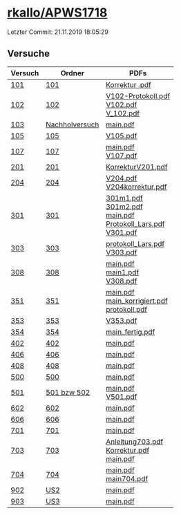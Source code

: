 # [rkallo/APWS1718](https://github.com/rkallo/APWS1718)

Letzter Commit: 21.11.2019 18:05:29

## Versuche

|        Versuch         |                                    Ordner                                     |                                                                                                                                                                                                                                                                                                                      PDFs                                                                                                                                                                                                                                                                                                                      |
|------------------------|-------------------------------------------------------------------------------|------------------------------------------------------------------------------------------------------------------------------------------------------------------------------------------------------------------------------------------------------------------------------------------------------------------------------------------------------------------------------------------------------------------------------------------------------------------------------------------------------------------------------------------------------------------------------------------------------------------------------------------------|
|[101](../../versuch/101)|[101](https://github.com/rkallo/APWS1718/tree/master/101)                      |[Korrektur .pdf](https://docs.google.com/viewer?url=https://raw.githubusercontent.com/rkallo/APWS1718/master/101/Korrektur%20.pdf)                                                                                                                                                                                                                                                                                                                                                                                                                                                                                                              |
|[102](../../versuch/102)|[102](https://github.com/rkallo/APWS1718/tree/master/102)                      |[V102-Protokoll.pdf](https://docs.google.com/viewer?url=https://raw.githubusercontent.com/rkallo/APWS1718/master/102/V102-Protokoll.pdf)<br/>[V102.pdf](https://docs.google.com/viewer?url=https://raw.githubusercontent.com/rkallo/APWS1718/master/102/V102.pdf)<br/>[V_102.pdf](https://docs.google.com/viewer?url=https://raw.githubusercontent.com/rkallo/APWS1718/master/102/V_102.pdf)                                                                                                                                                                                                                                                    |
|[103](../../versuch/103)|[Nachholversuch](https://github.com/rkallo/APWS1718/tree/master/Nachholversuch)|[main.pdf](https://docs.google.com/viewer?url=https://raw.githubusercontent.com/rkallo/APWS1718/master/Nachholversuch/main.pdf)                                                                                                                                                                                                                                                                                                                                                                                                                                                                                                                 |
|[105](../../versuch/105)|[105](https://github.com/rkallo/APWS1718/tree/master/105)                      |[V105.pdf](https://docs.google.com/viewer?url=https://raw.githubusercontent.com/rkallo/APWS1718/master/105/V105.pdf)                                                                                                                                                                                                                                                                                                                                                                                                                                                                                                                            |
|[107](../../versuch/107)|[107](https://github.com/rkallo/APWS1718/tree/master/107)                      |[main.pdf](https://docs.google.com/viewer?url=https://raw.githubusercontent.com/rkallo/APWS1718/master/107/main.pdf)<br/>[V107.pdf](https://docs.google.com/viewer?url=https://raw.githubusercontent.com/rkallo/APWS1718/master/107/V107.pdf)                                                                                                                                                                                                                                                                                                                                                                                                   |
|[201](../../versuch/201)|[201](https://github.com/rkallo/APWS1718/tree/master/201)                      |[KorrekturV201.pdf](https://docs.google.com/viewer?url=https://raw.githubusercontent.com/rkallo/APWS1718/master/201/KorrekturV201.pdf)                                                                                                                                                                                                                                                                                                                                                                                                                                                                                                          |
|[204](../../versuch/204)|[204](https://github.com/rkallo/APWS1718/tree/master/204)                      |[V204.pdf](https://docs.google.com/viewer?url=https://raw.githubusercontent.com/rkallo/APWS1718/master/204/V204.pdf)<br/>[V204korrektur.pdf](https://docs.google.com/viewer?url=https://raw.githubusercontent.com/rkallo/APWS1718/master/204/V204korrektur.pdf)                                                                                                                                                                                                                                                                                                                                                                                 |
|[301](../../versuch/301)|[301](https://github.com/rkallo/APWS1718/tree/master/301)                      |[301m1.pdf](https://docs.google.com/viewer?url=https://raw.githubusercontent.com/rkallo/APWS1718/master/301/301m1.pdf)<br/>[301m2.pdf](https://docs.google.com/viewer?url=https://raw.githubusercontent.com/rkallo/APWS1718/master/301/301m2.pdf)<br/>[main.pdf](https://docs.google.com/viewer?url=https://raw.githubusercontent.com/rkallo/APWS1718/master/301/main.pdf)<br/>[Protokoll_Lars.pdf](https://docs.google.com/viewer?url=https://raw.githubusercontent.com/rkallo/APWS1718/master/301/Protokoll_Lars.pdf)<br/>[V301.pdf](https://docs.google.com/viewer?url=https://raw.githubusercontent.com/rkallo/APWS1718/master/301/V301.pdf)|
|[303](../../versuch/303)|[303](https://github.com/rkallo/APWS1718/tree/master/303)                      |[protokoll_Lars.pdf](https://docs.google.com/viewer?url=https://raw.githubusercontent.com/rkallo/APWS1718/master/303/protokoll_Lars.pdf)<br/>[V303.pdf](https://docs.google.com/viewer?url=https://raw.githubusercontent.com/rkallo/APWS1718/master/303/V303.pdf)                                                                                                                                                                                                                                                                                                                                                                               |
|[308](../../versuch/308)|[308](https://github.com/rkallo/APWS1718/tree/master/308)                      |[main.pdf](https://docs.google.com/viewer?url=https://raw.githubusercontent.com/rkallo/APWS1718/master/308/main.pdf)<br/>[main1.pdf](https://docs.google.com/viewer?url=https://raw.githubusercontent.com/rkallo/APWS1718/master/308/main1.pdf)<br/>[V308.pdf](https://docs.google.com/viewer?url=https://raw.githubusercontent.com/rkallo/APWS1718/master/308/V308.pdf)                                                                                                                                                                                                                                                                        |
|[351](../../versuch/351)|[351](https://github.com/rkallo/APWS1718/tree/master/351)                      |[main.pdf](https://docs.google.com/viewer?url=https://raw.githubusercontent.com/rkallo/APWS1718/master/351/main.pdf)<br/>[main_korrigiert.pdf](https://docs.google.com/viewer?url=https://raw.githubusercontent.com/rkallo/APWS1718/master/351/main_korrigiert.pdf)<br/>[protokoll.pdf](https://docs.google.com/viewer?url=https://raw.githubusercontent.com/rkallo/APWS1718/master/351/protokoll.pdf)                                                                                                                                                                                                                                          |
|[353](../../versuch/353)|[353](https://github.com/rkallo/APWS1718/tree/master/353)                      |[V353.pdf](https://docs.google.com/viewer?url=https://raw.githubusercontent.com/rkallo/APWS1718/master/353/V353.pdf)                                                                                                                                                                                                                                                                                                                                                                                                                                                                                                                            |
|[354](../../versuch/354)|[354](https://github.com/rkallo/APWS1718/tree/master/354)                      |[main_fertig.pdf](https://docs.google.com/viewer?url=https://raw.githubusercontent.com/rkallo/APWS1718/master/354/main_fertig.pdf)                                                                                                                                                                                                                                                                                                                                                                                                                                                                                                              |
|[402](../../versuch/402)|[402](https://github.com/rkallo/APWS1718/tree/master/402)                      |[main.pdf](https://docs.google.com/viewer?url=https://raw.githubusercontent.com/rkallo/APWS1718/master/402/main.pdf)                                                                                                                                                                                                                                                                                                                                                                                                                                                                                                                            |
|[406](../../versuch/406)|[406](https://github.com/rkallo/APWS1718/tree/master/406)                      |[main.pdf](https://docs.google.com/viewer?url=https://raw.githubusercontent.com/rkallo/APWS1718/master/406/main.pdf)                                                                                                                                                                                                                                                                                                                                                                                                                                                                                                                            |
|[408](../../versuch/408)|[408](https://github.com/rkallo/APWS1718/tree/master/408)                      |[main.pdf](https://docs.google.com/viewer?url=https://raw.githubusercontent.com/rkallo/APWS1718/master/408/main.pdf)                                                                                                                                                                                                                                                                                                                                                                                                                                                                                                                            |
|[500](../../versuch/500)|[500](https://github.com/rkallo/APWS1718/tree/master/500)                      |[main.pdf](https://docs.google.com/viewer?url=https://raw.githubusercontent.com/rkallo/APWS1718/master/500/main.pdf)                                                                                                                                                                                                                                                                                                                                                                                                                                                                                                                            |
|[501](../../versuch/501)|[501 bzw 502](https://github.com/rkallo/APWS1718/tree/master/501%20bzw%20502)  |[main.pdf](https://docs.google.com/viewer?url=https://raw.githubusercontent.com/rkallo/APWS1718/master/501%20bzw%20502/main.pdf)<br/>[V501.pdf](https://docs.google.com/viewer?url=https://raw.githubusercontent.com/rkallo/APWS1718/master/501%20bzw%20502/V501.pdf)                                                                                                                                                                                                                                                                                                                                                                           |
|[602](../../versuch/602)|[602](https://github.com/rkallo/APWS1718/tree/master/602)                      |[main.pdf](https://docs.google.com/viewer?url=https://raw.githubusercontent.com/rkallo/APWS1718/master/602/main.pdf)                                                                                                                                                                                                                                                                                                                                                                                                                                                                                                                            |
|[606](../../versuch/606)|[606](https://github.com/rkallo/APWS1718/tree/master/606)                      |[main.pdf](https://docs.google.com/viewer?url=https://raw.githubusercontent.com/rkallo/APWS1718/master/606/main.pdf)                                                                                                                                                                                                                                                                                                                                                                                                                                                                                                                            |
|[701](../../versuch/701)|[701](https://github.com/rkallo/APWS1718/tree/master/701)                      |[main.pdf](https://docs.google.com/viewer?url=https://raw.githubusercontent.com/rkallo/APWS1718/master/701/main.pdf)                                                                                                                                                                                                                                                                                                                                                                                                                                                                                                                            |
|[703](../../versuch/703)|[703](https://github.com/rkallo/APWS1718/tree/master/703)                      |[Anleitung703.pdf](https://docs.google.com/viewer?url=https://raw.githubusercontent.com/rkallo/APWS1718/master/703/Anleitung703.pdf)<br/>[Korrektur.pdf](https://docs.google.com/viewer?url=https://raw.githubusercontent.com/rkallo/APWS1718/master/703/Korrektur.pdf)<br/>[main.pdf](https://docs.google.com/viewer?url=https://raw.githubusercontent.com/rkallo/APWS1718/master/703/main.pdf)                                                                                                                                                                                                                                                |
|[704](../../versuch/704)|[704](https://github.com/rkallo/APWS1718/tree/master/704)                      |[main.pdf](https://docs.google.com/viewer?url=https://raw.githubusercontent.com/rkallo/APWS1718/master/704/main.pdf)<br/>[main704.pdf](https://docs.google.com/viewer?url=https://raw.githubusercontent.com/rkallo/APWS1718/master/704/main704.pdf)                                                                                                                                                                                                                                                                                                                                                                                             |
|[902](../../versuch/902)|[US2](https://github.com/rkallo/APWS1718/tree/master/US2)                      |[main.pdf](https://docs.google.com/viewer?url=https://raw.githubusercontent.com/rkallo/APWS1718/master/US2/main.pdf)                                                                                                                                                                                                                                                                                                                                                                                                                                                                                                                            |
|[903](../../versuch/903)|[US3](https://github.com/rkallo/APWS1718/tree/master/US3)                      |[main.pdf](https://docs.google.com/viewer?url=https://raw.githubusercontent.com/rkallo/APWS1718/master/US3/main.pdf)                                                                                                                                                                                                                                                                                                                                                                                                                                                                                                                            |
